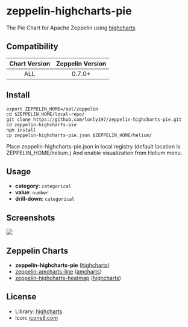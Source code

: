 # zeppelin-highcharts-pie

The Pie Chart for Apache Zeppelin using [highcharts](https://www.amcharts.com/)

## Compatibility

| Chart Version | Zeppelin Version |
| :---: | :---: |
| ALL | 0.7.0+ |

## Install

```shell
export ZEPPELIN_HOME=/opt/zeppelin
cd $ZEPPELIN_HOME/local-repo/
git clone https://github.com/lonly197/zeppelin-highcharts-pie.git
cd zeppelin-highcharts-pie
npm install
cp zeppelin-highcharts-pie.json $ZEPPELIN_HOME/helium/
```

Place zeppelin-highcharts-pie.json in local registry (default location is ZEPPELIN_HOME/helium.)
And enable visualization from Helium menu.

## Usage

- **category**: `categorical`
- **value**: `number`
- **drill-down**: `categorical`

## Screenshots 

![](https://raw.githubusercontent.com/lonly197/zeppelin-highcharts-pie/master/screenshots/pie-usage.gif)

## Zeppelin Charts

- **zeppelin-highcharts-pie** ([highcharts](https://www.highcharts.com/))
- [zeppelin-amcharts-line](https://github.com/lonly197/zeppelin-amcharts-line) ([amcharts](https://www.amcharts.com/))
- [zeppelin-highcharts-heatmap](https://github.com/lonly197/zeppelin-highcharts-heatmap) ([highcharts](http://www.highcharts.com/))

## License

- Library: [highcharts](http://www.highcharts.com/)
- Icon: [icons8.com](https://icons8.com/web-app/21214/pie-chart) 
